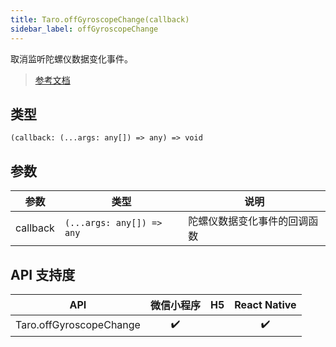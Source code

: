 ```yaml
---
title: Taro.offGyroscopeChange(callback)
sidebar_label: offGyroscopeChange
---
```


取消监听陀螺仪数据变化事件。

> [参考文档](https://developers.weixin.qq.com/miniprogram/dev/api/device/gyroscope/wx.offGyroscopeChange.html)

## 类型

```tsx
(callback: (...args: any[]) => any) => void
```

## 参数

<table>
  <thead>
    <tr>
      <th>参数</th>
      <th>类型</th>
      <th>说明</th>
    </tr>
  </thead>
  <tbody>
    <tr>
      <td>callback</td>
      <td><code>(...args: any[]) =&gt; any</code></td>
      <td>陀螺仪数据变化事件的回调函数</td>
    </tr>
  </tbody>
</table>

## API 支持度

|           API           | 微信小程序 | H5 | React Native |
|:-----------------------:|:-----:|:--:|:------------:|
| Taro.offGyroscopeChange |  ✔️   |    |      ✔️      |
